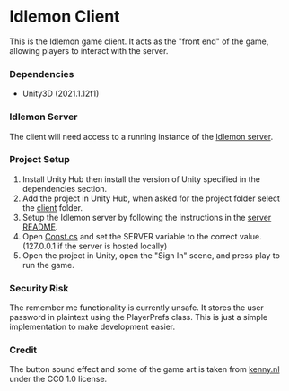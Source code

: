 # Idlemon Client

This is the Idlemon game client. It acts as the "front end" of the game, allowing players to interact with the server.

### Dependencies

- Unity3D (2021.1.12f1)

### Idlemon Server

The client will need access to a running instance of the [Idlemon server](https://github.com/cdrpl/idlemon-server).

### Project Setup

1. Install Unity Hub then install the version of Unity specified in the dependencies section.
2. Add the project in Unity Hub, when asked for the project folder select the [client](/client) folder.
3. Setup the Idlemon server by following the instructions in the [server README](/server/README.md).
4. Open [Const.cs](/client/Assets/Scripts/Const.cs) and set the SERVER variable to the correct value. (127.0.0.1 if the server is hosted locally)
5. Open the project in Unity, open the "Sign In" scene, and press play to run the game.

### Security Risk

The remember me functionality is currently unsafe. It stores the user password in plaintext using the PlayerPrefs class. This is just a simple implementation to make development easier.

### Credit

The button sound effect and some of the game art is taken from [kenny.nl](https://www.kenney.nl/) under the CC0 1.0 license.
